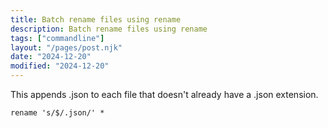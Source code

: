 ```yaml
---
title: Batch rename files using rename
description: Batch rename files using rename
tags: ["commandline"]
layout: "/pages/post.njk"
date: "2024-12-20"
modified: "2024-12-20"
---
```


This appends .json to each file that doesn't already have a .json extension.

```console
rename 's/$/.json/' *
```
